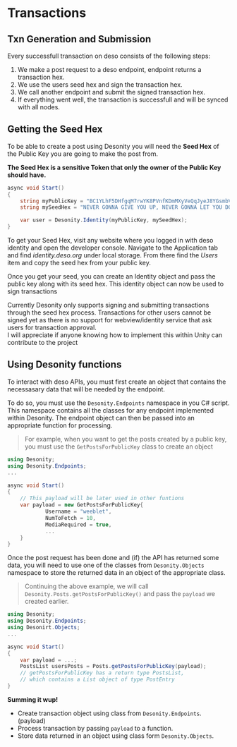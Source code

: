 # Transactions

## Txn Generation and Submission

Every successfull transaction on deso consists of the following steps:

1. We make a post request to a deso endpoint, endpoint returns a transaction hex.
2. We use the users seed hex and sign the transaction hex.
3. We call another endpoint and submit the signed transaction hex.
4. If everything went well, the transaction is successfull and will be synced with all nodes.

## Getting the Seed Hex

To be able to create a post using Desonity you will need the **Seed Hex** of the Public Key you are going to make the post from.

**The Seed Hex is a sensitive Token that only the owner of the Public Key should have.**

```cs
async void Start()
{
    string myPublicKey = "BC1YLhF5DHfgqM7rwYK8PVnfKDmMXyVeQqJyeJ8YGsmbVb14qTm123G";
    string mySeedHex = "NEVER GONNA GIVE YOU UP, NEVER GONNA LET YOU DOWN"; // Fake SeedHex

    var user = Desonity.Identity(myPublicKey, mySeedHex);
}
```

To get your Seed Hex, visit any website where you logged in with deso identity and open the developer console.
Navigate to the Application tab and find *identity.deso.org* under local storage. From there find the *Users* item and copy the seed hex from your public key.

Once you get your seed, you can create an Identity object and pass the public key along with its seed hex. This identity object can now be used to sign transactions 

<aside class="notice">
Currently Desonity only supports signing and submitting transactions through the seed hex process. Transactions for other users cannot be signed yet as there is no support for webview/identity service that ask users for transaction approval.
<br>
I will appreciate if anyone knowing how to implement this within Unity can contribute to the project
</aside>

## Using Desonity functions

To interact with deso APIs, you must first create an object that contains the necessasary data that will be needed by the endpoint.

To do so, you must use the `Desonity.Endpoints` namespace in you C# script. This namespace contains all the classes for any endpoint implemented within Desonity.
The endpoint object can then be passed into an appropriate function for processing.

> For example, when you want to get the posts created by a public key, you must use the `GetPostsForPublicKey` class to create an object

```cs
using Desonity;
using Desonity.Endpoints;
...

async void Start()
{
    // This payload will be later used in other funtions
    var payload = new GetPostsForPublicKey{
            Username = "weeblet",
            NumToFetch = 10,
            MediaRequired = true,
            ...
    }
}
```

Once the post request has been done and (if) the API has returned some data, you will need to use one of the classes from `Desonity.Objects` namespace to store the returned data in an object of the appropriate class.

> Continuing the above example, we will call `Desonity.Posts.getPostsForPublicKey()` and pass the `payload` we created earlier.

```cs
using Desonity;
using Desonity.Endpoints;
using Desonirt.Objects;
...

async void Start()
{
    var payload = ...;
    PostsList usersPosts = Posts.getPostsForPublicKey(payload);
    // getPostsForPublicKey has a return type PostsList,
    // which contains a List object of type PostEntry
}
```

**Summing it wup!**

- Create transaction object using class from `Desonity.Endpoints`. (payload)
- Process transaction by passing `payload` to a function.
- Store data returned in an object using class form `Desonity.Objects`.
